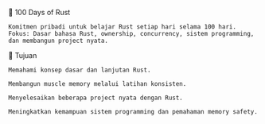 🦀 100 Days of Rust

    Komitmen pribadi untuk belajar Rust setiap hari selama 100 hari.
    Fokus: Dasar bahasa Rust, ownership, concurrency, sistem programming, dan membangun project nyata.

📌 Tujuan

    Memahami konsep dasar dan lanjutan Rust.

    Membangun muscle memory melalui latihan konsisten.

    Menyelesaikan beberapa project nyata dengan Rust.

    Meningkatkan kemampuan sistem programming dan pemahaman memory safety.
